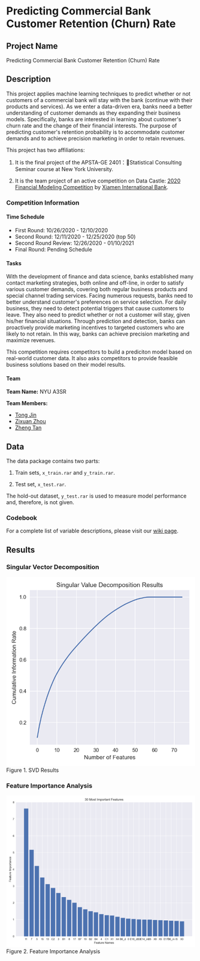 # Predicting Commercial Bank Customer Retention (Churn) Rate

## Project Name

Predicting Commercial Bank Customer Retention (Churn) Rate

## Description

This project applies machine learning techniques to predict whether or not customers of a commercial bank will stay with the bank (continue with their products and services). As we enter a data-driven era, banks need a better understanding of customer demands as they expanding their business models. Specifically, banks are interested in learning about customer's churn rate and the change of their financial interests. The purpose of predicting customer's retention probability is to accommodate customer demands and to achieve precision marketing in order to retain revenues.

This project has two affiliations: 

1. It is the final project of the APSTA-GE 2401：Statistical Consulting Seminar course at New York University.

2. It is the team project of an active competition on Data Castle: [2020 Financial Modeling Competition](https://www.dcjingsai.com/v2/cmptDetail.html?id=439) by [Xiamen International Bank](https://www.xib.com.cn/english/). 

### Competition Information

#### Time Schedule

- First Round: 10/26/2020 - 12/10/2020
- Second Round: 12/11/2020 - 12/25/2020 (top 50)
- Second Round Review: 12/26/2020 - 01/10/2021
- Final Round: Pending Schedule

#### Tasks

With the development of finance and data science, banks established many contact marketing strategies, both online and off-line, in order to satisfy various customer demands, covering both regular business products and special channel trading services. Facing numerous requests, banks need to better understand customer's preferences on service selection. For daily business, they need to detect potential triggers that cause customers to leave. They also need to predict whether or not a customer will stay, given his/her financial situations. Through prediction and detection, banks can proactively provide marketing incentives to targeted customers who are likely to not retain. In this way, banks can achieve precision marketing and maximize revenues. 

This competition requires competitors to build a prediciton model based on real-world customer data. It also asks competitors to provide feasible business solutions based on their model results.

#### Team

**Team Name:** NYU A3SR

**Team Members:**

- [Tong Jin](https://github.com/tong-jin-nyu)
- [Zixuan Zhou](https://github.com/timzhou1009)
- [Zheng Tan](https://github.com/ZhengAndyTan)

## Data

The data package contains two parts: 

1. Train sets, `x_train.rar` and `y_train.rar`.

2. Test set, `x_test.rar`.

The hold-out dataset, `y_test.rar` is used to measure model performance and, therefore, is not given.

### Codebook

For a complete list of variable descriptions, please visit our [wiki page](https://github.com/tong-jin-nyu/predicting-bank-customer-churn/wiki/Codebook).

## Results

### Singular Vector Decomposition

![SVD Results](results/svd.png)
Figure 1. SVD Results

### Feature Importance Analysis

![Feature Importance](results/feature_importance.png)
Figure 2. Feature Importance Analysis